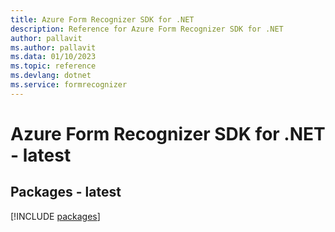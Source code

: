 ```yaml
---
title: Azure Form Recognizer SDK for .NET
description: Reference for Azure Form Recognizer SDK for .NET
author: pallavit
ms.author: pallavit
ms.data: 01/10/2023
ms.topic: reference
ms.devlang: dotnet
ms.service: formrecognizer
---
```

# Azure Form Recognizer SDK for .NET - latest
## Packages - latest
[!INCLUDE [packages](form-recognizer-index.md)]